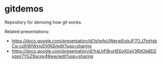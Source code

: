 # gitdemos

Repository for demoing how git works.

Related presentations:

* https://docs.google.com/presentation/d/1sfwfoUWerwEtzkJF7O_l7jnHsbCq-czKWIWxjoDV9QI/edit?usp=sharing
* https://docs.google.com/presentation/d/1raLhFBruHEEpX0sV3RitOb8DZxgsir7YGZ9scqv49ww/edit?usp=sharing